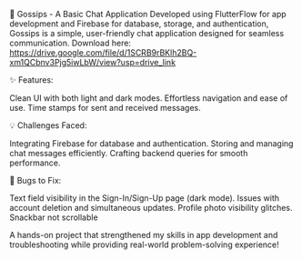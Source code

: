 🚀 Gossips - A Basic Chat Application
Developed using FlutterFlow for app development and Firebase for database, storage, and authentication, Gossips is a simple, user-friendly chat application designed for seamless communication.
Download here: https://drive.google.com/file/d/1SCRB9rBKlh2BQ-xm1QCbnv3Pjg5iwLbW/view?usp=drive_link 

✨ Features:

Clean UI with both light and dark modes.
Effortless navigation and ease of use.
Time stamps for sent and received messages.

💡 Challenges Faced:

Integrating Firebase for database and authentication.
Storing and managing chat messages efficiently.
Crafting backend queries for smooth performance.

🐞 Bugs to Fix:

Text field visibility in the Sign-In/Sign-Up page (dark mode).
Issues with account deletion and simultaneous updates.
Profile photo visibility glitches.
Snackbar not scrollable

A hands-on project that strengthened my skills in app development and troubleshooting while providing real-world problem-solving experience!
